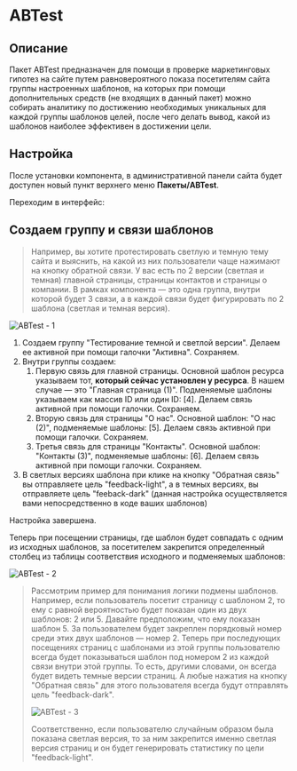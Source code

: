 # ABTest

## Описание

Пакет ABTest предназначен для помощи в проверке маркетинговых гипотез на сайте путем равновероятного показа посетителям сайта группы настроенных шаблонов, на которых при помощи дополнительных средств (не входящих в данный пакет) можно собирать аналитику по достижению необходимых уникальных для каждой группы шаблонов целей, после чего делать вывод, какой из шаблонов наиболее эффективен в достижении цели.

## Настройка

После установки компонента, в административной панели сайта будет доступен новый пункт верхнего меню **Пакеты/ABTest**.

Переходим в интерфейс:

## Создаем группу и связи шаблонов

> Например, вы хотите протестировать светлую и темную тему сайта и выяснить, на какой из них пользователи чаще нажимают на кнопку обратной связи. У вас есть по 2 версии (светлая и темная) главной страницы, страницы контактов и страницы о компании. В рамках компонента — это одна группа, внутри которой будет 3 связи, а в каждой связи будет фигурировать по 2 шаблона (светлая и темная версия).

![ABTest - 1](https://file.modx.pro/files/1/d/b/1dba6c27b7e4b7871bbc00d34dcfef01.jpg)

1. Создаем группу "Тестирование темной и светлой версии". Делаем ее активной при помощи галочки "Активна". Сохраняем.
2. Внутри группы создаем:
    1. Первую связь для главной страницы. Основной шаблон ресурса указываем тот, **который сейчас установлен у ресурса**. В нашем случае — это "Главная страница (1)". Подменяемые шаблоны указываем как массив ID или один ID: \[4\]. Делаем связь активной при помощи галочки. Сохраняем.
    2. Вторую связь для страницы "О нас". Основной шаблон: "О нас (2)", подменяемые шаблоны: \[5\]. Делаем связь активной при помощи галочки. Сохраняем.
    3. Третья связь для страницы "Контакты". Основной шаблон: "Контакты (3)", подменяемые шаблоны: \[6\]. Делаем связь активной при помощи галочки. Сохраняем.
3. В светлых версиях шаблона при клике на кнопку "Обратная связь" вы отправляете цель "feedback-light", а в темных версиях, вы отправляете цель "feeback-dark" (данная настройка осуществляется вами непосредственно в коде ваших шаблонов)

Настройка завершена.

Теперь при посещении страницы, где шаблон будет совпадать с одним из исходных шаблонов, за посетителем закрепится определенный столбец из таблицы соответствия исходного и подменяемых шаблонов:

![ABTest - 2](https://file.modx.pro/files/6/d/e/6de00c84bde30b71881580acfe1170a0.jpg)

> Рассмотрим пример для понимания логики подмены шаблонов. Например, если пользователь посетит страницу с шаблоном 2, то ему с равной вероятностью будет показан один из двух шаблонов: 2 или 5. Давайте предположим, что ему показан шаблон 5. За пользователем будет закреплен порядковый номер среди этих двух шаблонов — номер 2. Теперь при последующих посещениях страниц с шаблонами из этой группы пользователю всегда будет показываться шаблон под номером 2 из каждой связи внутри этой группы. То есть, другими словами, он всегда будет видеть темные версии страниц. А любые нажатия на кнопку "Обратная связь" для этого пользователя всегда будут отправлять цель "feedback-dark".
>
> ![ABTest - 3](https://file.modx.pro/files/d/5/3/d538b9d7be764af23f393a852b6c0496.jpg)
>
> Соответственно, если пользователю случайным образом была показана светлая версия, то за ним закрепится именно светлая версия страниц и он будет генерировать статистику по цели "feedback-light".
